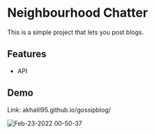 # Neighbourhood Chatter

This is a simple project that lets you post blogs.


## Features

- API



## Demo

Link: akhalil95.github.io/gossipblog/

![Feb-23-2022 00-50-37](https://user-images.githubusercontent.com/68371207/155280187-d3f98197-26ec-43f9-a85d-bcef168552c0.gif)
